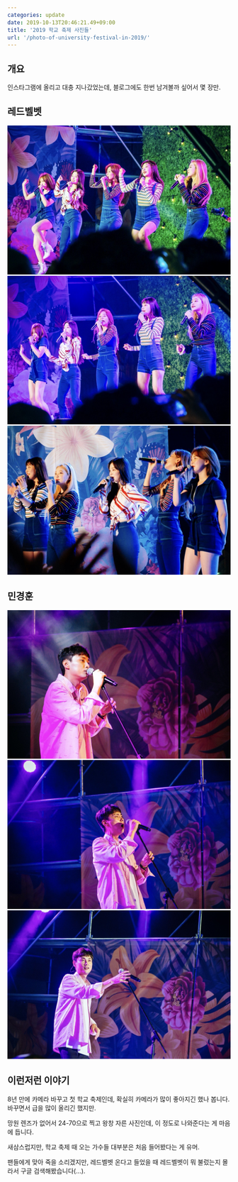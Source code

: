 ```yaml
---
categories: update
date: 2019-10-13T20:46:21.49+09:00
title: '2019 학교 축제 사진들'
url: '/photo-of-university-festival-in-2019/'
---
```


## 개요
인스타그램에 올리고 대충 지나갔었는데, 블로그에도 한번 남겨볼까 싶어서 몇 장만.

## 레드벨벳
![레드벨벳](01.jpg)
![레드벨벳](02.jpg)
![레드벨벳](03.jpg)

## 민경훈
![민경훈](04.jpg)
![민경훈](05.jpg)
![민경훈](06.jpg)

## 이런저런 이야기
8년 만에 카메라 바꾸고 첫 학교 축제인데, 확실히 카메라가 많이 좋아지긴 했나 봅니다. 바꾸면서 급을 많이 올리긴 했지만.

망원 렌즈가 없어서 24-70으로 찍고 왕창 자른 사진인데, 이 정도로 나와준다는 게 마음에 듭니다.

새삼스럽지만, 학교 축제 때 오는 가수들 대부분은 처음 들어봤다는 게 유머.

팬들에게 맞아 죽을 소리겠지만, 레드벨벳 온다고 들었을 때 레드벨벳이 뭐 불렀는지 몰라서 구글 검색해봤습니다(...).
